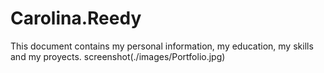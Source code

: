 # Carolina.Reedy

This document contains my personal information, my education, my skills and my proyects.
screenshot(./images/Portfolio.jpg)
